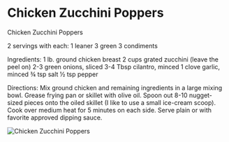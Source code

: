 # Chicken Zucchini Poppers

Chicken Zucchini Poppers

2 servings with each:
1 leaner
3 green
3 condiments

Ingredients:
1 lb. ground chicken breast
2 cups grated zucchini (leave the peel on)
2-3 green onions, sliced
3-4 Tbsp cilantro, minced
1 clove garlic, minced
¾ tsp salt
½ tsp pepper

Directions:
Mix ground chicken and remaining ingredients in a large mixing bowl. Grease frying pan or skillet with olive oil.
Spoon out 8-10 nugget-sized pieces onto the oiled skillet (I like to use a small ice-cream scoop). Cook over medium heat for 5 minutes on each side.
Serve plain or with favorite approved dipping sauce.

![Chicken Zucchini Poppers](./Chicken%20Zucchini%20Poppers.png)

